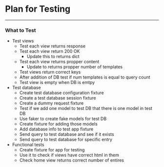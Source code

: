 # Plan for Testing

***

### What to Test
- Test views
  - Test each view returns response
  - Test each view return 200 OK
    - Update this to returns dict 
  - Test each view returns propper content
    - Update to returns propper number of templates
  - Test views return correct keys
  - After addition of DB test if num templates is equal to query count
  - Test view is empty when DB is emtpy 
- Test database
  - Create test database configuration fixture
  - Create a test database session fixture
  - Create a dummy request fixture
  - Test if we add one model to test DB that there is one model in test DB
  - Use faker to create fake models for test DB
  - Create fixture for adding those models
  - Add database info to test app fixture
  - Send query to test database and see if it exists
  - Send query to test database for specific entry
- Functional tests
  - Create fixture for app for testing
  - Use it to check if views have correct html in them
  - Check home view returns correct number of entires 
